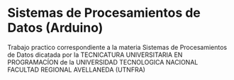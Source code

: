 
# Sistemas de Procesamientos de Datos (Arduino)

Trabajo practico correspondiente a la materia Sistemas de Procesamientos de Datos dicatada por la TECNICATURA UNIVERSITARIA EN PROGRAMACÍON de la UNIVERSIDAD TECNOLOGICA NACIONAL FACULTAD REGIONAL AVELLANEDA (UTNFRA)
